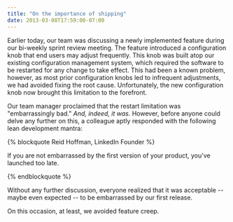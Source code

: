 ```yaml
---
title: "On the importance of shipping"
date: 2013-03-08T17:59:00-07:00
---
```


Earlier today, our team was discussing a newly implemented feature during our
bi-weekly sprint review meeting. The feature introduced a configuration knob
that end users may adjust frequently. This knob was built atop our existing
configuration management system, which required the software to be restarted
for any change to take effect. This had been a known problem, however, as most
prior configuration knobs led to infrequent adjustments, we had avoided
fixing the root cause. Unfortunately, the new configuration knob now brought
this limitation to the forefront.

Our team manager proclaimed that the restart limitation was "embarrassingly
bad." *And, indeed, it was.* However, before anyone could delve any further on
this, a colleague aptly responded with the following lean development mantra:

{% blockquote Reid Hoffman, LinkedIn Founder %}

If you are not embarrassed by the first version of your product, you've launched too late.

{% endblockquote %}

Without any further discussion, everyone realized that it was acceptable --
maybe even expected -- to be embarrassed by our first release.

On this occasion, at least, we avoided feature creep.
